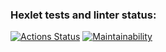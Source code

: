 ### Hexlet tests and linter status:
[![Actions Status](https://github.com/rumbks/python-project-lvl1/workflows/hexlet-check/badge.svg)](https://github.com/rumbks/python-project-lvl1/actions)
[![Maintainability](https://api.codeclimate.com/v1/badges/a99a88d28ad37a79dbf6/maintainability)](https://codeclimate.com/github/rumbks/python-project-lvl1)